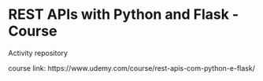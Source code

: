 <h1>REST APIs with Python and Flask - Course</h1>
<p>Activity repository</p>
<p>course link: https://www.udemy.com/course/rest-apis-com-python-e-flask/</p>
